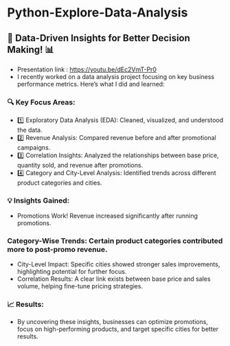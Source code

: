 # Python-Explore-Data-Analysis
## 🚀 Data-Driven Insights for Better Decision Making! 📊
- Presentation link : https://youtu.be/dEc2VmT-Pr0
- I recently worked on a data analysis project focusing on key business performance metrics. Here’s what I did and learned:
### 🔍 Key Focus Areas:
- 1️⃣ Exploratory Data Analysis (EDA): Cleaned, visualized, and understood the data.
- 2️⃣ Revenue Analysis: Compared revenue before and after promotional campaigns.
- 3️⃣ Correlation Insights: Analyzed the relationships between base price, quantity sold, and revenue after promotions.
- 4️⃣ Category and City-Level Analysis: Identified trends across different product categories and cities.
### 💡 Insights Gained:
- Promotions Work! Revenue increased significantly after running promotions.
### Category-Wise Trends: Certain product categories contributed more to post-promo revenue.
- City-Level Impact: Specific cities showed stronger sales improvements, highlighting potential for further focus.
- Correlation Results: A clear link exists between base price and sales volume, helping fine-tune pricing strategies.
### 📈 Results:
- By uncovering these insights, businesses can optimize promotions, focus on high-performing products, and target specific cities for better results.
